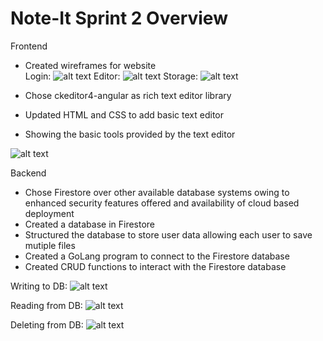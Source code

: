 # Note-It Sprint 2 Overview

Frontend

- Created wireframes for website <br>
Login:
![alt text](https://github.com/Praveena-H/SoftwareEngineering/blob/main/Demos/Login_Wireframe.png "Login")
Editor:
![alt text](https://github.com/Praveena-H/SoftwareEngineering/blob/main/Demos/Frontpage_Wireframe.png "Editor")
Storage:
![alt text](https://github.com/Praveena-H/SoftwareEngineering/blob/main/Demos/Storage_Wireframe.png "Storage")

- Chose ckeditor4-angular as rich text editor library
- Updated HTML and CSS to add basic text editor
- Showing the basic tools provided by the text editor

![alt text](https://github.com/Praveena-H/SoftwareEngineering/blob/main/Demos/Frontend_Demo.gif "Frontend")

Backend

- Chose Firestore over other available database systems owing to enhanced security features offered and availability of cloud based deployment
- Created a database in Firestore
- Structured the database to store user data allowing each user to save mutiple files
- Created a GoLang program to connect to the Firestore database
- Created CRUD functions to interact with the Firestore database

Writing to DB:
![alt text](https://github.com/Praveena-H/SoftwareEngineering/blob/main/Demos/writing.gif "Writing/Insertion")

Reading from DB:
![alt text](https://github.com/Praveena-H/SoftwareEngineering/blob/main/Demos/reading.gif "Reading")

Deleting from DB:
![alt text](https://github.com/Praveena-H/SoftwareEngineering/blob/main/Demos/deleting.gif "Deletion")



